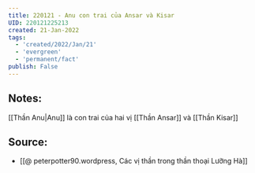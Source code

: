 ```yaml
---
title: 220121 - Anu con trai của Ansar và Kisar
UID: 220121225213
created: 21-Jan-2022
tags:
  - 'created/2022/Jan/21'
  - 'evergreen'
  - 'permanent/fact'
publish: False
---
```

## Notes:
[[Thần Anu|Anu]] là con trai của hai vị [[Thần Ansar]] và [[Thần Kisar]]

## Source:
- [[@ peterpotter90.wordpress, Các vị thần trong thần thoại Lưỡng Hà]]


